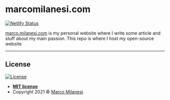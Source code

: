 # marcomilanesi.com
[![Netlify Status](https://api.netlify.com/api/v1/badges/729d8cea-4059-4116-b695-16dc88c9a76d/deploy-status)](https://app.netlify.com/sites/milanesi/deploys)

<a href="https://marcomilanesi.com/" target="_blank">marco.milanesi.com</a>  is my personal website where I write some article and stuff about my main passion. This repo is where I host my open-source website

---

## License

[![License](http://img.shields.io/:license-mit-blue.svg?style=flat-square)](http://badges.mit-license.org)

- **[MIT license](https://github.com/marco-milanesi/marcomilanesi.com/blob/master/LICENSE)**
- Copyright 2021 © <a href="https://milanesi.netlify.com/" target="_blank">Marco Milanesi</a>.
